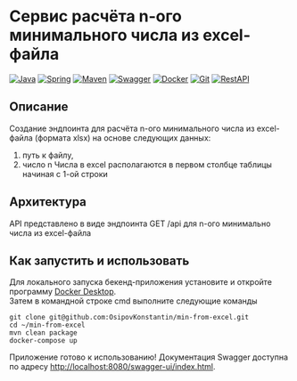 # Сервис расчёта n-ого минимального числа из excel-файла

[![Java](https://img.shields.io/badge/-Java%2017-F29111?style=for-the-badge&logo=java&logoColor=e38873)](https://www.oracle.com/java/)
[![Spring](https://img.shields.io/badge/-Spring%20Boot%202.7-6AAD3D?style=for-the-badge&logo=spring-boot&logoColor=90fd87)](https://spring.io/projects/spring-boot)
[![Maven](https://img.shields.io/badge/-Maven-7D2675?style=for-the-badge&logo=apache&logoColor=e38873)](https://maven.apache.org/)
[![Swagger](https://img.shields.io/badge/-Swagger-%23Clojure?style=for-the-badge&logo=swagger&logoColor=white)](https://editor-next.swagger.io/)
[![Docker](https://img.shields.io/badge/docker-%230db7ed.svg?style=for-the-badge&logo=docker&logoColor=white)](https://www.docker.com/)
[![Git](https://img.shields.io/badge/git-%23F05033.svg?style=for-the-badge&logo=git&logoColor=white)](https://git-scm.com/)
[![RestAPI](https://img.shields.io/badge/-rest%20api-007EC0?style=for-the-badge&logo=restapi&logoColor=275ecf)](https://restfulapi.net/)

## Описание

Создание эндпоинта для расчёта n-ого минимального числа из excel-файла (формата xlsx) на основе следующих данных: 
1. путь к файлу, 
2. число n
Числа в excel располагаются в первом столбце таблицы начиная с 1-ой строки

## Архитектура

API представлено в виде эндпоинта GET /api для n-ого минимально числа из excel-файла

## Как запустить и использовать

Для локального запуска бекенд-приложения установите и откройте программу
[Docker Desktop](https://www.docker.com/products/docker-desktop/).
<br>Затем в командной строке cmd выполните следующие команды

   ```
git clone git@github.com:OsipovKonstantin/min-from-excel.git
cd ~/min-from-excel
mvn clean package
docker-compose up
   ```

Приложение готово к использованию! Документация Swagger доступна по адресу 
[http://localhost:8080/swagger-ui/index.html](http://localhost:8080/swagger-ui/index.html).
